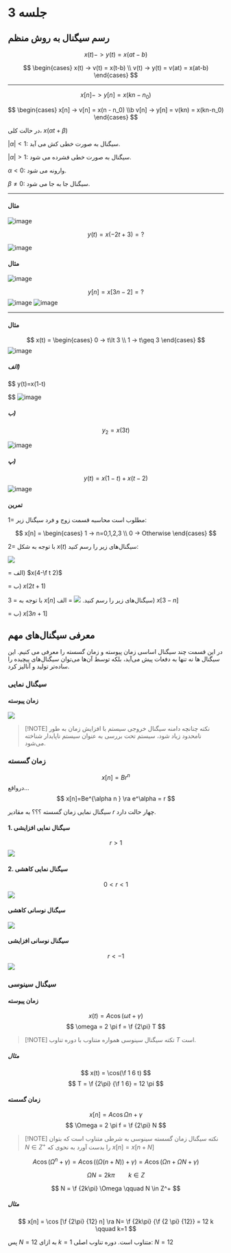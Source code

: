 # جلسه 3

## رسم سیگنال به روش منظم

$$
x(t) -> y(t) = x(at-b)
$$

$$
\begin{cases} x(t) -> v(t) = x(t-b) \\ v(t) -> y(t) = v(at) = x(at-b) \end{cases}
$$

---

$$
x[n] -> y[n] = x(kn-n_0)
$$

$$
\begin{cases} x[n] -> v[n] = x(n - n_0) \\b v[n] -> y[n] = v(kn) = x(kn-n_0) \end{cases}
$$

در حالت کلی، $x(\alpha t + \beta)$

$|\alpha| \lt 1$: سیگنال به صورت خطی کش می آید.

$|\alpha| \gt 1$: سیگنال به صورت خطی فشرده می شود.

$\alpha \lt 0$: وارونه می شود.

$\beta \neq 0$: سیگنال جا به جا می شود.

---
#### مثال

![image](images/20241014113602.png)

$$
y(t) = x(-2t+3)=?
$$

![image](images/20241014113722.png)

#### مثال

![image](images/20241014113805.png)

$$
y[n]=x[3n-2]=?
$$
![image](images/20241014113840.png)
![image](images/20241014113853.png)

---

#### مثال

$$
x(t) = \begin{cases} 0 -> t\lt 3 \\ 1 -> t\geq 3 \end{cases}
$$
![image](images/20241014114118.png)

##### الف)
$$
y(t)=x(1-t)

$$
![image](images/20241014114205.png)

##### ب)
$$
y_2 = x(3t)
$$

![image](images/20241014114247.png)

##### پ)
$$
y(t)=x(1-t)+x(t-2)
$$
![image](images/20241014114335.png)

#### تمرین
1= مطلوب است محاسبه قسمت زوج و فرد سیگنال زیر:

$$
x[n] = \begin{cases} 1 -> n=0,1,2,3 \\ 0 -> Otherwise \end{cases}
$$

2= با توجه به شکل $x(t)$ سیگنال‌های زیر را رسم کنید:

![](images/20241014115835.png)

 = الف) $x(4-\f t 2)$

 = ب) $x(2t+1)$

3 = با توجه به $x[n]$ سیگنال‌های زیر را رسم کنید.
![](images/20241014120219.png)
 = الف) $x[3-n]$

  = ب) $x[3n+1]$
## معرفی سیگنال‌های مهم
در این قسمت چند سیگنال اساسی زمان پیوسته و زمان گسسته را معرفی می کنیم. این سیگنال ها نه تنها به دفعات پیش می‌آید، بلکه توسط آن‌ها می‌توان سیگنال‌های پیچیده را ساده‌تر تولید و آنالیز کرد.

### سیگنال نمایی
#### زمان پیوسته
![](images/20241014120500.png)


> [!NOTE] نکته
> چنانچه دامنه سیگنال خروجی سیستم با افزایش زمان به طور نامحدود زیاد شود، سیستم تحت بررسی به عنوان سیستم ناپایدار شناخته می‌شود.

### زمان گسسته

$$
x[n]=Br^n
$$
درواقع...
$$
x[n]=Be^{\alpha n } \ra e^\alpha = r
$$

سیگنال نمایی زمان گسسته ؟؟؟ به مقادیر $r$ چهار حالت دارد.

#### 1. سیگنال نمایی افزایشی

$$ r>1 $$
![](images/20241014133637.png)
#### 2. سیگنال نمایی کاهشی
$$ 0<r<1 $$
![](images/20241014133716.png)

#### سیگنال نوسانی کاهشی
![](images/20241014133742.png)

#### سیگنال نوسانی افزایشی
$$r<-1$$
![](images/20241014133815.png)

### سیگنال سینوسی
#### زمان پیوسته
$$ x(t)=A\cos(\omega t + \gamma) $$
$$
\omega = 2 \pi f = \f {2\pi} T
$$


> [!NOTE] تکته
> سیگنال سینوسی همواره متناوب با دوره تناوب $T$ است.
>

##### مثال
$$
x(t) = \cos(\f 1 6 t)
$$
$$
T = \f {2\pi} {\f 1 6} = 12 \pi
$$

#### زمان گسسته
$$  x[n] = A \cos {\Omega n + \gamma} $$
$$ \Omega = 2 \pi f = \f {2\pi} N $$

> [!NOTE] نکته
> سیگنال زمان گسسته سینوسی به شرطی متناوب است که بتوان $N \in Z^+$ را بدست آورد به نحوی که $x[n]=x[n+N]$

$$
A\cos (\Omega^n+\gamma) = A\cos ((\Omega (n+N)) + \gamma) = A \cos(\Omega n + \Omega N + \gamma)
$$

$$
\Omega N = 2k\pi \qquad k \in Z
$$

$$ N = \f {2k\pi} \Omega \qquad N \in Z^+ $$


##### مثال
$$
x[n] = \cos [\f {2\pi} {12} n] \ra N= \f {2k\pi} {\f {2 \pi} {12}} = 12 k \qquad k=1
$$

پس $N=12$ به ازای $k=1$ متناوب است.
دوره تناوب اصلی: $N=12$
